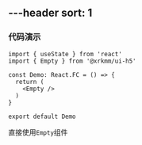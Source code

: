 ---header
sort: 1
---

### 代码演示

```tsx
import { useState } from 'react'
import { Empty } from '@xrkmm/ui-h5'

const Demo: React.FC = () => {
  return (
    <Empty />
  )
}

export default Demo
```
直接使用`Empty`组件
